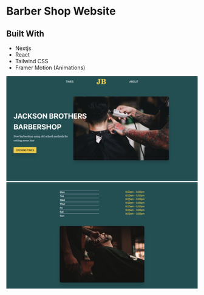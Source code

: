 # Barber Shop Website

## Built With

- Nextjs
- React
- Tailwind CSS
- Framer Motion (Animations)

<img src='/public/screen-1.png' />

<img src='/public/screen-2.png' />
